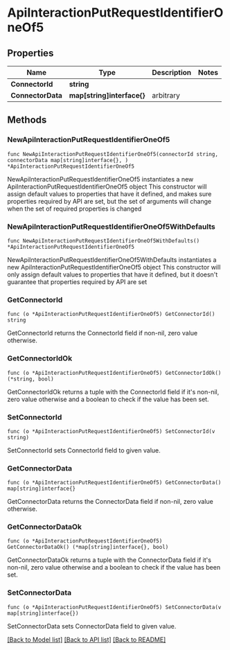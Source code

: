 # ApiInteractionPutRequestIdentifierOneOf5

## Properties

Name | Type | Description | Notes
------------ | ------------- | ------------- | -------------
**ConnectorId** | **string** |  | 
**ConnectorData** | **map[string]interface{}** | arbitrary | 

## Methods

### NewApiInteractionPutRequestIdentifierOneOf5

`func NewApiInteractionPutRequestIdentifierOneOf5(connectorId string, connectorData map[string]interface{}, ) *ApiInteractionPutRequestIdentifierOneOf5`

NewApiInteractionPutRequestIdentifierOneOf5 instantiates a new ApiInteractionPutRequestIdentifierOneOf5 object
This constructor will assign default values to properties that have it defined,
and makes sure properties required by API are set, but the set of arguments
will change when the set of required properties is changed

### NewApiInteractionPutRequestIdentifierOneOf5WithDefaults

`func NewApiInteractionPutRequestIdentifierOneOf5WithDefaults() *ApiInteractionPutRequestIdentifierOneOf5`

NewApiInteractionPutRequestIdentifierOneOf5WithDefaults instantiates a new ApiInteractionPutRequestIdentifierOneOf5 object
This constructor will only assign default values to properties that have it defined,
but it doesn't guarantee that properties required by API are set

### GetConnectorId

`func (o *ApiInteractionPutRequestIdentifierOneOf5) GetConnectorId() string`

GetConnectorId returns the ConnectorId field if non-nil, zero value otherwise.

### GetConnectorIdOk

`func (o *ApiInteractionPutRequestIdentifierOneOf5) GetConnectorIdOk() (*string, bool)`

GetConnectorIdOk returns a tuple with the ConnectorId field if it's non-nil, zero value otherwise
and a boolean to check if the value has been set.

### SetConnectorId

`func (o *ApiInteractionPutRequestIdentifierOneOf5) SetConnectorId(v string)`

SetConnectorId sets ConnectorId field to given value.


### GetConnectorData

`func (o *ApiInteractionPutRequestIdentifierOneOf5) GetConnectorData() map[string]interface{}`

GetConnectorData returns the ConnectorData field if non-nil, zero value otherwise.

### GetConnectorDataOk

`func (o *ApiInteractionPutRequestIdentifierOneOf5) GetConnectorDataOk() (*map[string]interface{}, bool)`

GetConnectorDataOk returns a tuple with the ConnectorData field if it's non-nil, zero value otherwise
and a boolean to check if the value has been set.

### SetConnectorData

`func (o *ApiInteractionPutRequestIdentifierOneOf5) SetConnectorData(v map[string]interface{})`

SetConnectorData sets ConnectorData field to given value.



[[Back to Model list]](../README.md#documentation-for-models) [[Back to API list]](../README.md#documentation-for-api-endpoints) [[Back to README]](../README.md)


